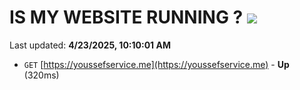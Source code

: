 # IS MY WEBSITE RUNNING ? [![](https://img.shields.io/static/v1?label=Sponsor&message=%E2%9D%A4&logo=GitHub&color=%23fe8e86)](https://github.com/sponsors/Youssef-Lehmam)

Last updated: **4/23/2025, 10:10:01 AM**

- `GET` [https://youssefservice.me](https://youssefservice.me) - **Up** (320ms)

